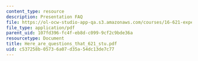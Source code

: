 ```yaml
---
content_type: resource
description: Presentation FAQ
file: https://ol-ocw-studio-app-qa.s3.amazonaws.com/courses/16-621-experimental-projects-i-spring-2003/c537258b05736a07d35a54dc13de7c77_Here_are_questions_that_621_stu.pdf
file_type: application/pdf
parent_uid: 107fd396-fc4f-eb8d-c099-9cf2c9bde36a
resourcetype: Document
title: Here_are_questions_that_621_stu.pdf
uid: c537258b-0573-6a07-d35a-54dc13de7c77
---
```

